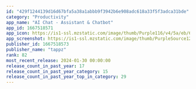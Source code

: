 ```yaml
---
id: "429f1244139d16d67bfa5a38a1abbb9f3942b6e908adc618a33f5f3adca31bde"
category: "Productivity"
app_name: "AI Chat - Assistant & Chatbot"
app_id: 1667518571
app_icon: https://is1-ssl.mzstatic.com/image/thumb/Purple116/v4/5a/eb/6f/5aeb6fe9-60e4-b82c-45d5-2ae509b85109/AppIcon-0-1x_U007epad-0-0-P3-85-220-0.png/1024x1024bb.png
app_screenshot: https://is1-ssl.mzstatic.com/image/thumb/PurpleSource126/v4/e2/5f/08/e25f082f-7757-04dd-a52a-ce0e0736a6af/702da7fc-f842-415f-aaa6-6ff22d87b2a1_6.5_-_EN_1_opaque.png/1242x2688bb.png
publisher_id: 1667518573
publisher_name: "tappz"
rank: 82
most_recent_release: 2024-01-30 00:00:00
release_count_in_past_year: 17
release_count_in_past_year_category: 15
release_count_in_past_year_top_in_category: 29
---
```


